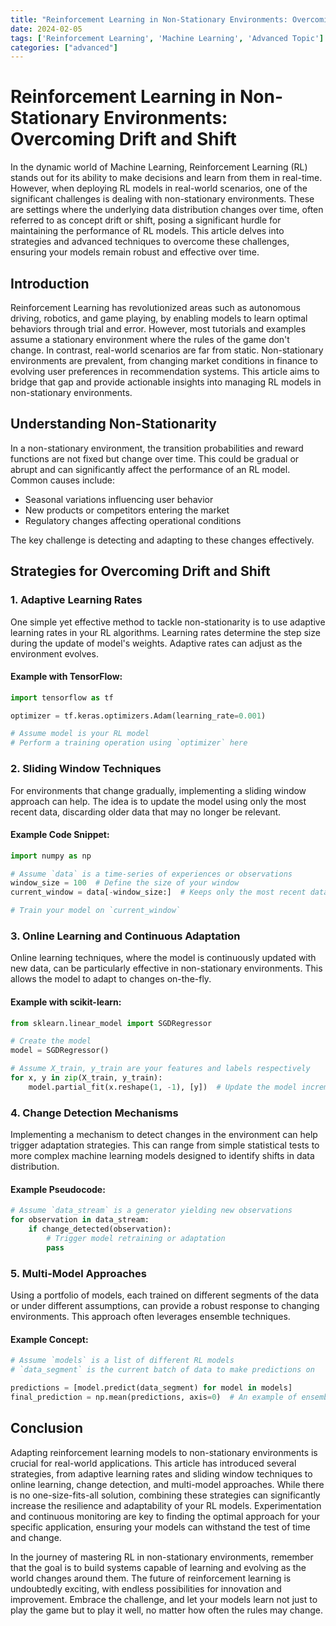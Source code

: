```yaml
---
title: "Reinforcement Learning in Non-Stationary Environments: Overcoming Drift and Shift"
date: 2024-02-05
tags: ['Reinforcement Learning', 'Machine Learning', 'Advanced Topic']
categories: ["advanced"]
---
```



# Reinforcement Learning in Non-Stationary Environments: Overcoming Drift and Shift

In the dynamic world of Machine Learning, Reinforcement Learning (RL) stands out for its ability to make decisions and learn from them in real-time. However, when deploying RL models in real-world scenarios, one of the significant challenges is dealing with non-stationary environments. These are settings where the underlying data distribution changes over time, often referred to as concept drift or shift, posing a significant hurdle for maintaining the performance of RL models. This article delves into strategies and advanced techniques to overcome these challenges, ensuring your models remain robust and effective over time.

## Introduction

Reinforcement Learning has revolutionized areas such as autonomous driving, robotics, and game playing, by enabling models to learn optimal behaviors through trial and error. However, most tutorials and examples assume a stationary environment where the rules of the game don't change. In contrast, real-world scenarios are far from static. Non-stationary environments are prevalent, from changing market conditions in finance to evolving user preferences in recommendation systems. This article aims to bridge that gap and provide actionable insights into managing RL models in non-stationary environments.

## Understanding Non-Stationarity

In a non-stationary environment, the transition probabilities and reward functions are not fixed but change over time. This could be gradual or abrupt and can significantly affect the performance of an RL model. Common causes include:

- Seasonal variations influencing user behavior
- New products or competitors entering the market
- Regulatory changes affecting operational conditions

The key challenge is detecting and adapting to these changes effectively.

## Strategies for Overcoming Drift and Shift

### 1. Adaptive Learning Rates

One simple yet effective method to tackle non-stationarity is to use adaptive learning rates in your RL algorithms. Learning rates determine the step size during the update of model's weights. Adaptive rates can adjust as the environment evolves.

#### Example with TensorFlow:

```python
import tensorflow as tf

optimizer = tf.keras.optimizers.Adam(learning_rate=0.001)

# Assume model is your RL model
# Perform a training operation using `optimizer` here
```

### 2. Sliding Window Techniques

For environments that change gradually, implementing a sliding window approach can help. The idea is to update the model using only the most recent data, discarding older data that may no longer be relevant.

#### Example Code Snippet:

```python
import numpy as np

# Assume `data` is a time-series of experiences or observations
window_size = 100  # Define the size of your window
current_window = data[-window_size:]  # Keeps only the most recent data

# Train your model on `current_window`
```

### 3. Online Learning and Continuous Adaptation

Online learning techniques, where the model is continuously updated with new data, can be particularly effective in non-stationary environments. This allows the model to adapt to changes on-the-fly.

#### Example with scikit-learn:

```python
from sklearn.linear_model import SGDRegressor

# Create the model
model = SGDRegressor()

# Assume X_train, y_train are your features and labels respectively
for x, y in zip(X_train, y_train):
    model.partial_fit(x.reshape(1, -1), [y])  # Update the model incrementally
```

### 4. Change Detection Mechanisms

Implementing a mechanism to detect changes in the environment can help trigger adaptation strategies. This can range from simple statistical tests to more complex machine learning models designed to identify shifts in data distribution.

#### Example Pseudocode:

```python
# Assume `data_stream` is a generator yielding new observations
for observation in data_stream:
    if change_detected(observation):
        # Trigger model retraining or adaptation
        pass
```

### 5. Multi-Model Approaches

Using a portfolio of models, each trained on different segments of the data or under different assumptions, can provide a robust response to changing environments. This approach often leverages ensemble techniques.

#### Example Concept:

```python
# Assume `models` is a list of different RL models
# `data_segment` is the current batch of data to make predictions on

predictions = [model.predict(data_segment) for model in models]
final_prediction = np.mean(predictions, axis=0)  # An example of ensemble prediction
```

## Conclusion

Adapting reinforcement learning models to non-stationary environments is crucial for real-world applications. This article has introduced several strategies, from adaptive learning rates and sliding window techniques to online learning, change detection, and multi-model approaches. While there is no one-size-fits-all solution, combining these strategies can significantly increase the resilience and adaptability of your RL models. Experimentation and continuous monitoring are key to finding the optimal approach for your specific application, ensuring your models can withstand the test of time and change.

In the journey of mastering RL in non-stationary environments, remember that the goal is to build systems capable of learning and evolving as the world changes around them. The future of reinforcement learning is undoubtedly exciting, with endless possibilities for innovation and improvement. Embrace the challenge, and let your models learn not just to play the game but to play it well, no matter how often the rules may change.